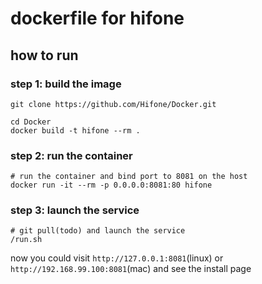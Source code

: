 # dockerfile for hifone

## how to run

### step 1: build the image

    git clone https://github.com/Hifone/Docker.git
    
    cd Docker
    docker build -t hifone --rm .
    
### step 2: run the container

    # run the container and bind port to 8081 on the host
    docker run -it --rm -p 0.0.0.0:8081:80 hifone

### step 3: launch the service
    # git pull(todo) and launch the service
    /run.sh
    
now you could visit `http://127.0.0.1:8081`(linux) or `http://192.168.99.100:8081`(mac) and see the install page